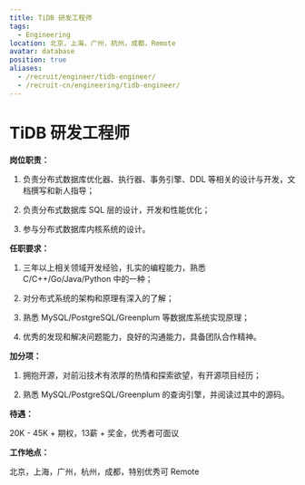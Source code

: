 ```yaml
---
title: TiDB 研发工程师
tags:
  - Engineering
location: 北京，上海，广州，杭州，成都，Remote
avatar: database
position: true
aliases:
  - /recruit/engineer/tidb-engineer/
  - /recruit-cn/engineering/tidb-engineer/
---
```


# TiDB 研发工程师

**岗位职责：**

1. 负责分布式数据库优化器、执行器、事务引擎、DDL 等相关的设计与开发，文档撰写和新人指导；

2. 负责分布式数据库 SQL 层的设计，开发和性能优化；

3. 参与分布式数据库内核系统的设计。

**任职要求：**

1. 三年以上相关领域开发经验，扎实的编程能力，熟悉 C/C++/Go/Java/Python 中的一种；

2. 对分布式系统的架构和原理有深入的了解；

3. 熟悉 MySQL/PostgreSQL/Greenplum 等数据库系统实现原理；

4. 优秀的发现和解决问题能力，良好的沟通能力，具备团队合作精神。

**加分项：**

1. 拥抱开源，对前沿技术有浓厚的热情和探索欲望，有开源项目经历；

2. 熟悉 MySQL/PostgreSQL/Greenplum 的查询引擎，并阅读过其中的源码。

**待遇：**

20K - 45K + 期权，13薪 + 奖金，优秀者可面议

**工作地点：**

北京，上海，广州，杭州，成都，特别优秀可 Remote
